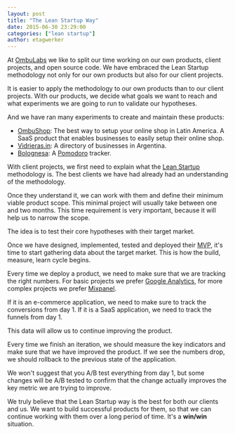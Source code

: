 ```yaml
---
layout: post
title: "The Lean Startup Way"
date: 2015-06-30 23:29:00
categories: ["lean startup"]
author: etagwerker
---
```


At [OmbuLabs](http://www.ombulabs.com) we like to split our time working on our own products, client projects, and open source code. We have embraced the Lean Startup methodology not only for our own products but also for our client projects.

It is easier to apply the methodology to our own products than to our client projects. With our products, we decide what goals we want to reach and what experiments we are going to run to validate our hypotheses.

And we have ran many experiments to create and maintain these products:

* [OmbuShop](http://www.ombushop.com/): The best way to setup your online shop in Latin America. A SaaS product that enables businesses to easily setup their online shop.
* [Vidrieras.in](http://www.vidrieras.in/): A directory of businesses in Argentina.
* [Bolognesa](http://bolognesa.herokuapp.com/): A [Pomodoro](http://pomodorotechnique.com/) tracker.

With client projects, we first need to explain what the [Lean Startup](http://theleanstartup.com/) methodology is. The best clients we have had already had an understanding of the methodology.

Once they understand it, we can work with them and define their minimum viable product scope. This minimal project will usually take between one and two months. This time requirement is very important, because it will help us to narrow the scope.

The idea is to test their core hypotheses with their target market.

Once we have designed, implemented, tested and deployed their [MVP](http://leanstack.com/minimum-viable-product/), it's time to start gathering data about the target market. This is how the build, measure, learn cycle begins.

Every time we deploy a product, we need to make sure that we are tracking the right numbers. For basic projects we prefer [Google Analytics](http://www.google.com/analytics/), for more complex projects we prefer [Mixpanel](https://mixpanel.com/).

If it is an e-commerce application, we need to make sure to track the conversions from day 1. If it is a SaaS application, we need to track the funnels from day 1.

This data will allow us to continue improving the product.

Every time we finish an iteration, we should measure the key indicators and make sure that we have improved the product. If we see the numbers drop, we should rollback to the previous state of the application.

We won't suggest that you A/B test everything from day 1, but some changes will be A/B tested to confirm that the change actually improves the key metric we are trying to improve.

We truly believe that the Lean Startup way is the best for both our clients and us. We want to build successful products for them, so that we can continue working with them over a long period of time. It's a **win/win** situation.
